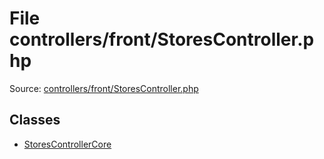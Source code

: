 File controllers/front/StoresController.php
=========

Source: [controllers/front/StoresController.php](https://github.com/PrestaShop/PrestaShop/blob/1.6.0.3/controllers/front/StoresController.php)


Classes
-------

* [StoresControllerCore](class.StoresControllerCore.md)

